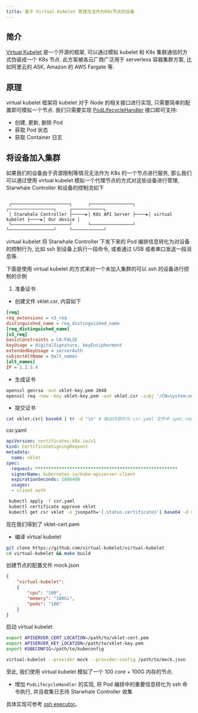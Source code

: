 ```yaml
---
title: 基于 Virtual Kubelet 管理无法作为K8s节点的设备
---
```


## 简介

[Virtual Kubelet](https://virtual-kubelet.io/) 是一个开源的框架, 可以通过模拟 kubelet 和 K8s 集群通信的方式伪装成一个 K8s 节点.
此方案被各云厂商广泛用于 serverless 容器集群方案, 比如阿里云的 ASK, Amazon 的 AWS Fargate 等.

## 原理

virtual kubelet 框架将 kubelet 对于 Node 的相关接口进行实现, 只需要简单的配置即可模拟一个节点.
我们只需要实现 [PodLifecycleHandler](https://github.com/virtual-kubelet/virtual-kubelet/blob/704b01eac6bdf0472b9c93173e4cb64bd6e53e94/node/podcontroller.go#L47) 接口即可支持:

* 创建, 更新, 删除 Pod
* 获取 Pod 状态
* 获取 Container 日志

## 将设备加入集群

如果我们的设备由于资源限制等情况无法作为 K8s 的一个节点进行服务, 那么我们可以通过使用 virtual kubelet 模拟一个代理节点的方式对这些设备进行管理,
Starwhale Controller 和设备的控制流如下

```text

 ┌──────────────────────┐      ┌────────────────┐     ┌─────────────────┐     ┌────────────┐
 │ Starwhale Controller ├─────►│ K8s API Server ├────►│ virtual kubelet ├────►│ Our device │
 └──────────────────────┘      └────────────────┘     └─────────────────┘     └────────────┘

```

virtual kubelet 将 Starwhale Controller 下发下来的 Pod 编排信息转化为对设备的控制行为, 比如 ssh 到设备上执行一段命令, 或者通过 USB 或者串口发送一段消息等.  

下面是使用 virtual kubelet 的方式来对一个未加入集群的可以 ssh 的设备进行控制的示例

1. 准备证书

* 创建文件 vklet.csr, 内容如下

```ini
[req]
req_extensions = v3_req
distinguished_name = req_distinguished_name
[req_distinguished_name]
[v3_req]
basicConstraints = CA:FALSE
keyUsage = digitalSignature, keyEncipherment
extendedKeyUsage = serverAuth
subjectAltName = @alt_names
[alt_names]
IP = 1.2.3.4
```

* 生成证书

```sh
openssl genrsa -out vklet-key.pem 2048
openssl req -new -key vklet-key.pem -out vklet.csr -subj '/CN=system:node:1.2.3.4;/C=US/O=system:nodes' -config ./csr.conf 
```

* 提交证书

```sh
cat vklet.csr| base64 | tr -d "\n" # 输出内容作为 csr.yaml 文件中 spec.request 的内容
```

csr.yaml

```yaml
apiVersion: certificates.k8s.io/v1
kind: CertificateSigningRequest
metadata:
  name: vklet
spec:
  request: ******************************************************
  signerName: kubernetes.io/kube-apiserver-client
  expirationSeconds: 1086400
  usages:
  - client auth
```

```sh
 kubectl apply -f csr.yaml
 kubectl certificate approve vklet
 kubectl get csr vklet -o jsonpath='{.status.certificate}'| base64 -d > vklet-cert.pem
```

现在我们得到了 vklet-cert.pem

* 编译 virtual kubelet

```sh
git clone https://github.com/virtual-kubelet/virtual-kubelet
cd virtual-kubelet && make build
```

创建节点的配置文件 mock.json

```json
{
    "virtual-kubelet":
    {
        "cpu": "100",
        "memory": "100Gi",
        "pods": "100"
    }
}
```

启动 virtual kubelet

```sh
export APISERVER_CERT_LOCATION=/path/to/vklet-cert.pem
export APISERVER_KEY_LOCATION=/path/to/vklet-key.pem
export KUBECONFIG=/path/to/kubeconfig

virtual-kubelet --provider mock --provider-config /path/to/mock.json
```

至此, 我们使用 virtual kubelet 模拟了一个 100 core + 100G 内存的节点.

* 增加 `PodLifecycleHandler` 的实现, 将 Pod 编排中的重要信息转化为 ssh 命令执行, 并且收集日志待 Starwhale Controller 收集

具体实现可参考 [ssh executor](https://github.com/jialeicui/remote-provider/tree/master/cmd/virtual-kubelet/internal/provider/mock)。
